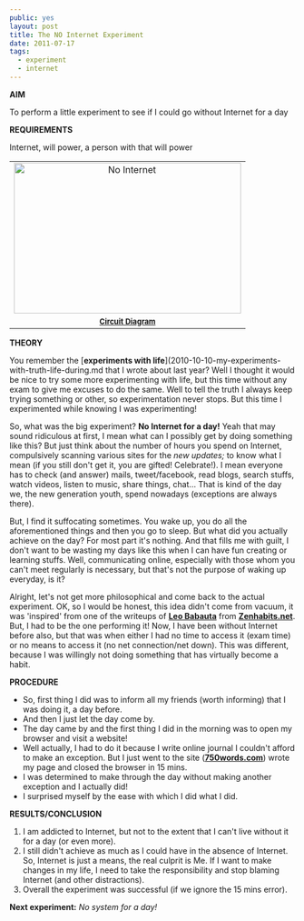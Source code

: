 ```yaml
---
public: yes
layout: post
title: The NO Internet Experiment
date: 2011-07-17
tags:
  - experiment
  - internet
---
```


**AIM**

To perform a little experiment to see if I could go without Internet for a day

**REQUIREMENTS**

Internet, will power, a person with that will power

<table cellpadding="0" cellspacing="0" class="tr-caption-container" style="margin-left: auto; margin-right: auto; text-align: center;"><tbody><tr><td style="text-align: center;"><a href="http://www.flickr.com/photos/marcelograciolli/2807100863/" style="margin-left: auto; margin-right: auto;" title="No Internet by TDOMMDAD, on Flickr"><img alt="No Internet" height="265" src="http://farm4.static.flickr.com/3092/2807100863_4878e36d73.jpg" width="400"></a></td></tr><tr><td class="tr-caption" style="text-align: center;"><b><u><span class="Apple-style-span" style="font-size: small;">Circuit Diagram</span></u></b></td></tr></tbody></table>

**THEORY**

You remember the [**experiments with life**](2010-10-10-my-experiments-with-truth-life-during.md that I wrote about last year? Well I thought it would be nice to try some more experimenting with life, but this time without any exam to give me excuses to do the same. Well to tell the truth I always keep trying something or other, so experimentation never stops. But this time I experimented while knowing I was experimenting!

So, what was the big experiment? **No Internet for a day!** Yeah that may sound ridiculous at first, I mean what can I possibly get by doing something like this? But just think about the number of hours you spend on Internet, compulsively scanning various sites for the *new updates;* to know what I mean (if you still don't get it, you are gifted! Celebrate!). I mean everyone has to check (and answer) mails, tweet/facebook, read blogs, search stuffs, watch videos, listen to music, share things, chat... That is kind of the day we, the new generation youth, spend nowadays (exceptions are always there).

But, I find it suffocating sometimes. You wake up, you do all the aforementioned things and then you go to sleep. But what did you actually achieve on the day? For most part it's nothing. And that fills me with guilt, I don't want to be wasting my days like this when I can have fun creating or learning stuffs. Well, communicating online, especially with those whom you can't meet regularly is necessary, but that's not the purpose of waking up everyday, is it?

Alright, let's not get more philosophical and come back to the actual experiment. OK, so I would be honest, this idea didn't come from vacuum, it was 'inspired' from one of the writeups of [**Leo Babauta**](https://twitter.com/#!/zenhabits) from [**Zenhabits.net**](http://zenhabits.net/). But, I had to be the one performing it! Now, I have been without Internet before also, but that was when either I had no time to access it (exam time) or no means to access it (no net connection/net down). This was different, because I was willingly not doing something that has virtually become a habit.

**PROCEDURE**

- So, first thing I did was to inform all my friends (worth informing) that I was doing it, a day before.
- And then I just let the day come by.
- The day came by and the first thing I did in the morning was to open my browser and visit a website!
- Well actually, I had to do it because I write online journal I couldn't afford to make an exception. But I just went to the site ([**750words.com**](http://750words.com/)) wrote my page and closed the browser in 15 mins.
- I was determined to make through the day without making another exception and I actually did!
- I surprised myself by the ease with which I did what I did.

**RESULTS/CONCLUSION**

1. I am addicted to Internet, but not to the extent that I can't live without it for a day (or even more).
2. I still didn't achieve as much as I could have in the absence of Internet. So, Internet is just a means, the real culprit is Me. If I want to make changes in my life, I need to take the responsibility and stop blaming Internet (and other distractions).
3. Overall the experiment was successful (if we ignore the 15 mins error). 
 
**Next experiment:** _No system for a day!_
